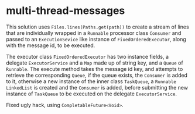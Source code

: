 # multi-thread-messages

This solution uses `Files.lines(Paths.get(path))` to create a stream of lines that are individually wrapped in a 
`Runnable` processor class `Consumer` and passed to an `ExecutionSevice` like instance of 
`FixedOrderedExecutor`, along with the message id, to be executed.  

The executor class `FixedOrderedExecutor` has two instance fields, a delegate `ExecutorService` and 
a `Map` made up of string key, and a `Queue` of `Runnable`.  The execute method takes the message id key, 
and attempts to retrieve the corresponding `Queue`, if the queue exists, the `Consumer` is added to it, otherwise
a new instance of the inner class `TaskQueue`, a `Runnable` `LinkedList` is created and the `Consumer` is added, 
before submitting the new instance of `TaskQueue` to be executed on the delegate `ExecutorService`.

Fixed ugly hack, using `CompletableFuture<Void>`.